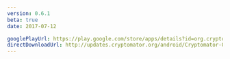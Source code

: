 ```yaml
---
version: 0.6.1
beta: true
date: 2017-07-12

googlePlayUrl: https://play.google.com/store/apps/details?id=org.cryptomator.beta
directDownloadUrl: http://updates.cryptomator.org/android/Cryptomator-0.6.1.apk
---
```

